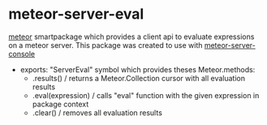 meteor-server-eval
==================

[meteor](http://www.meteor.com) smartpackage which provides a client api to evaluate expressions on a meteor server. This package was created to use with [meteor-server-console](https://github.com/gandev-de/meteor-server-console)

*    exports: "ServerEval" symbol which provides theses Meteor.methods:
     - .results() / returns a Meteor.Collection cursor with all evaluation results
     - .eval(expression) / calls "eval" function with the given expression in package context
     - .clear() / removes all evaluation results
